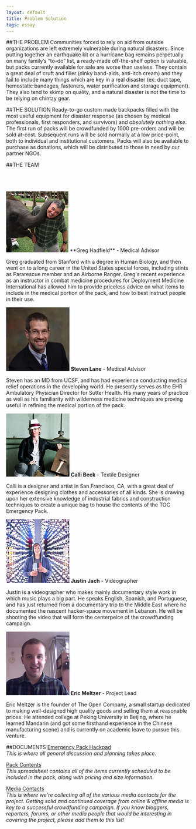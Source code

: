 ```yaml
---
layout: default
title: Problem Solution 
tags: essay
---
```


##THE PROBLEM
Communities forced to rely on aid from outside organizations are left extremely vulnerable during natural disasters. Since putting together an earthquake kit or a hurricane bag remains perpetually on many family’s “to-do” list, a ready-made off-the-shelf option is valuable, but packs currently available for sale are worse than useless. They contain a great deal of cruft and filler (dinky band-aids, anti-itch cream) and they fail to include many things which are key in a real disaster (ex: duct tape, hemostatic bandages, fasteners, water purification and storage equipment). They also tend to skimp on quality, and a natural disaster is not the time to be relying on chintzy gear.


##THE SOLUTION
Ready-to-go custom made backpacks filled with the most useful equipment for disaster response (as chosen by medical professionals, first responders, and survivors) and *absolutely nothing else*. The first run of packs will be crowdfunded by 1000 pre-orders and will be sold at-cost. Subsequent runs will be sold normally at a low price-point, both to individual and institutional customers. Packs will also be available to purchase as donations, which will be distributed to those in need by our partner NGOs.


##THE TEAM


<img style="padding-top:50px;" src="images/greg.png">
**Greg Hadfield** - Medical Advisor  

Greg graduated from Stanford with a degree in Human Biology, and then went on to a long career in the United States special forces, including stints as Pararescue member and an Airborne Ranger. Greg's recent experience as an instructor in combat medicine procedures for Deployment Medicine International has allowed him to provide priceless advice on what items to include in the medical portion of the pack, and how to best instruct people in their use.

![Steven Photo](images/steven.jpg)
**Steven Lane** - Medical Advisor   

Steven has an MD from UCSF, and has had experience conducting medical relief operations in the developing world. He presently serves as the EHR Ambulatory Physician Director for Sutter Health.  His many years of practice as well as his familiarity with wilderness medicine techniques are proving useful in refining the medical portion of the pack.

![Calli Photo](images/calli.png)
**Calli Beck** - Textile Designer  

Calli is a designer and artist in San Francisco, CA, with a great deal of experience designing clothes and accessories of all kinds. She is drawing upon her extensive knowledge of industrial fabrics and construction techniques to create a unique bag to house the contents of the TOC Emergency Pack.

![Justin Photo](images/justin.jpg)
**Justin Jach** - Videographer  

Justin is a videographer who makes mainly documentary style work in which music plays a big part. He speaks English, Spanish, and Portuguese, and has just returned from a documentary trip to the Middle East where he documented the nascent hacker-space movement in Lebanon. He will be shooting the video that will form the centerpeice of the crowdfunding campaign.

![Greg Photo](images/eric.jpg)
**Eric Meltzer** - Project Lead  

Eric Meltzer is the founder of The Open Company, a small startup dedicated to making well-designed high quality goods and selling them at reasonable prices. He attended college at Peking University in Beijing, where he learned Mandarin (and got some firsthand experience in the Chinese manufacturing scene) and is currently on academic leave to pursue this venture. 


##DOCUMENTS
[Emergency Pack Hackpad](https://hackpad.com/TOC-Go-Bag-general-discussion-YVa6MoNfMf2)  
*This is where all general discussion and planning takes place.*

[Pack Contents](https://docs.google.com/spreadsheet/ccc?key=0Ar-KaBIsMIZZdE9wTThMMzAwUHdWNnpPenprNlliTnc#gid=0)  
*This spreadsheet contains all of the items currently scheduled to be included in the pack, along with pricing and size information.*

[Media Contacts](https://docs.google.com/spreadsheet/ccc?key=0Ar-KaBIsMIZZdENURzl4OFlhWGJvemJsR3FDb25jcmc#gid=0)  
*This is where we're collecting all of the various media contacts for the project. Getting solid and continued coverage from online & offline media is key to a successful crowdfunding campaign. If you know bloggers, reporters, forums, or other media people that would be interesting in covering the project, please add them to this list!*


